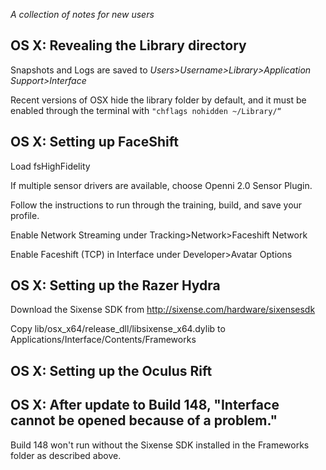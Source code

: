 _A collection of notes for new users_

## OS X: Revealing the Library directory
Snapshots and Logs are saved to _Users>Username>Library>Application Support>Interface_

Recent versions of OSX hide the library folder by default, and it must be enabled through the terminal with `"chflags nohidden ~/Library/“`

## OS X: Setting up FaceShift
Load fsHighFidelity

If multiple sensor drivers are available, choose Openni 2.0 Sensor Plugin. 

Follow the instructions to run through the training, build, and save your profile.

Enable Network Streaming under Tracking>Network>Faceshift Network

Enable Faceshift (TCP) in Interface under Developer>Avatar Options

## OS X: Setting up the Razer Hydra

Download the Sixense SDK from http://sixense.com/hardware/sixensesdk

Copy lib/osx_x64/release_dll/libsixense_x64.dylib to Applications/Interface/Contents/Frameworks 

## OS X: Setting up the Oculus Rift

## OS X: After update to Build 148, "Interface cannot be opened because of a problem."

Build 148 won't run without the Sixense SDK installed in the Frameworks folder as described above.
